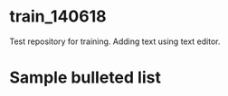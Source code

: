 train_140618
============

Test repository for training.  Adding text using text editor.

# Sample bulleted list
